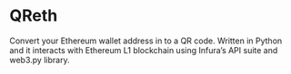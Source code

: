 # QReth
Convert your Ethereum wallet address in to a QR code. Written in Python and it interacts with Ethereum L1 blockchain using Infura’s API suite and web3.py library.

